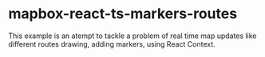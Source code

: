# mapbox-react-ts-markers-routes

This example is an atempt to tackle a problem of real time map updates like different routes drawing, adding markers, using React Context.